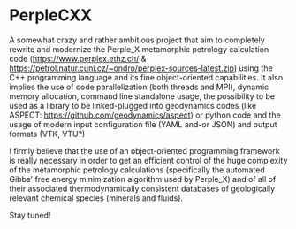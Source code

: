 # PerpleCXX
A somewhat crazy and rather ambitious project that aim to completely rewrite and modernize the Perple_X metamorphic petrology calculation code (https://www.perplex.ethz.ch/ & https://petrol.natur.cuni.cz/~ondro/perplex-sources-latest.zip) using the C++ programming language and its fine object-oriented capabilities. It also implies the use of code parallelization (both threads and MPI), dynamic memory allocation, command line standalone usage, the possibility to be used as a library to be linked-plugged into geodynamics codes (like ASPECT: https://github.com/geodynamics/aspect) or python code and the usage of modern input configuration file (YAML and-or JSON) and output formats (VTK, VTU?)

I firmly believe that the use of an object-oriented programming framework is really necessary in order to get an efficient control of the huge complexity of the metamorphic petrology calculations (specifically the automated Gibbs' free energy minimization algorithm used by Perple_X) and of all of their associated thermodynamically consistent databases of geologically relevant chemical species (minerals and fluids).  

Stay tuned!
